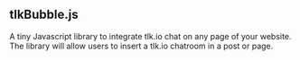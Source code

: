 ## tlkBubble.js
A tiny Javascript library to integrate tlk.io chat on any page of your website. The library will allow users to insert a tlk.io chatroom in a post or page.

<script src="https://cdn.jsdelivr.net/gh/Ademking/tlkBubble.js@0.1.2/tlkbubble.js"></script>
<script>
 tlkBubble({username: "John"});
</script>
